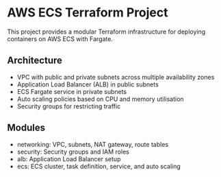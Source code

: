 # AWS ECS Terraform Project

This project provides a modular Terraform infrastructure for deploying containers on AWS ECS with Fargate.

## Architecture
- VPC with public and private subnets across multiple availability zones
- Application Load Balancer (ALB) in public subnets
- ECS Fargate service in private subnets
- Auto scaling policies based on CPU and memory utilisation
- Security groups for restricting traffic

## Modules
- networking: VPC, subnets, NAT gateway, route tables
- security: Security groups and IAM roles
- alb: Application Load Balancer setup
- ecs: ECS cluster, task definition, service, and auto scaling
